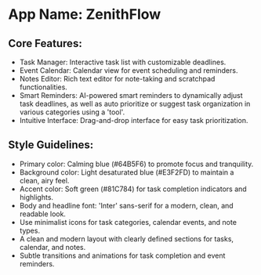 # **App Name**: ZenithFlow

## Core Features:

- Task Manager: Interactive task list with customizable deadlines.
- Event Calendar: Calendar view for event scheduling and reminders.
- Notes Editor: Rich text editor for note-taking and scratchpad functionalities.
- Smart Reminders: AI-powered smart reminders to dynamically adjust task deadlines, as well as auto prioritize or suggest task organization in various categories using a 'tool'.
- Intuitive Interface: Drag-and-drop interface for easy task prioritization.

## Style Guidelines:

- Primary color: Calming blue (#64B5F6) to promote focus and tranquility.
- Background color: Light desaturated blue (#E3F2FD) to maintain a clean, airy feel.
- Accent color: Soft green (#81C784) for task completion indicators and highlights.
- Body and headline font: 'Inter' sans-serif for a modern, clean, and readable look.
- Use minimalist icons for task categories, calendar events, and note types.
- A clean and modern layout with clearly defined sections for tasks, calendar, and notes.
- Subtle transitions and animations for task completion and event reminders.